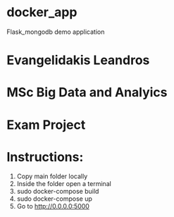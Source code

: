 # docker_app
Flask_mongodb demo application

# Evangelidakis Leandros
# MSc Big Data and Analyics

# Exam Project

# Instructions:

1. Copy main folder locally
2. Inside the folder open a terminal
3. sudo docker-compose build
4. sudo docker-compose up
5. Go to http://0.0.0.0:5000
